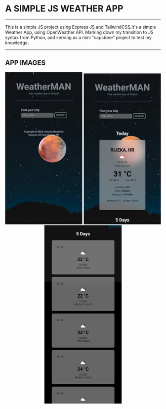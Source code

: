 # A SIMPLE JS WEATHER APP

---

This is a simple JS project using Express JS and TailwindCSS.It's a simple Weather App, using OpenWeather API.
Marking down my transition to JS syntax from Python, and serving as a mini "capstone" project to test my knowledge.

---

## APP IMAGES

<div align="center">
<img src="./github_resources/index1.png" width="250">
<img src="./github_resources/index2.png" width="250">
<img src="./github_resources/index3.png" width="250">
</div>
